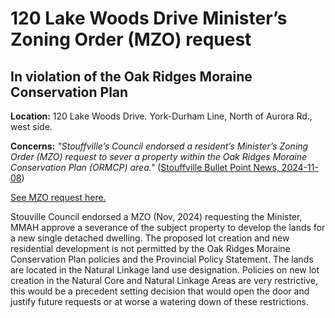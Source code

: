 # 120 Lake Woods Drive Minister’s Zoning Order (MZO) request 

## In violation of the Oak Ridges Moraine Conservation Plan

**Location:** 120 Lake Woods Drive. York-Durham Line, North of Aurora Rd., west side.

**Concerns:** *"Stouffville’s Council endorsed a resident’s Minister’s Zoning Order (MZO) request to sever a property within the Oak Ridges Moraine Conservation Plan (ORMCP) area."* (<a href="https://stouffville.bulletpointnews.ca/local-news/lake-woods-mzo/" target="_blank">Stouffville Bullet Point News, 2024-11-08</a>)



<a href="https://pub-townofws.escribemeetings.com/filestream.ashx?DocumentId=9488" target="_blank">See MZO request here.</a>

Stouville Council endorsed a MZO (Nov, 2024) requesting the Minister, MMAH approve a severance of the subject property to develop the lands for a new single detached dwelling. The proposed lot creation and new residential development is not permitted by the Oak Ridges Moraine Conservation Plan policies and the Provincial Policy Statement. The lands are located in the Natural Linkage land use designation. Policies on new lot creation in the Natural Core and Natural Linkage Areas are very restrictive, this would be a precedent setting decision that would open the door and justify future requests or at worse a watering down of these restrictions.
